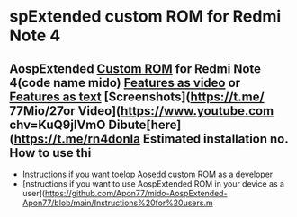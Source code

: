 spExtended custom ROM for Redmi Note 4
============================
AospExtended [Custom ROM](https://beebom.com/best-custom-roms-android-phones/) for Redmi Note 4(code name mido)
[Features as video](https://ww.youtube.m/watch?v=KuQ9jIVmOXY) or [Features as text](https://forum.xda-developers.com/t/rom-11-0-aospextended-rom-v8-0-unofficial-surya.4202905/)
[Screenshots](https://t.me/
77Mio/27or Video](https://www.youtube.com
chv=KuQ9jIVmO
Dibute[here](https://t.me/rn4donla
Estimated installation no.
How to use thi
---------------
* [Instructions if you want toelop Aosedd custom ROM as a developer](https://github.com/Apon77/mido-AospExtended-Apon77/blob/main/Instructions%20for%20developers.md)
* [nstructions if you want to use AospExtended  ROM in your device as a user](https://github.com/Apon77/mido-AospExtended-Apon77/blob/main/Instructions%20for%20users.m
